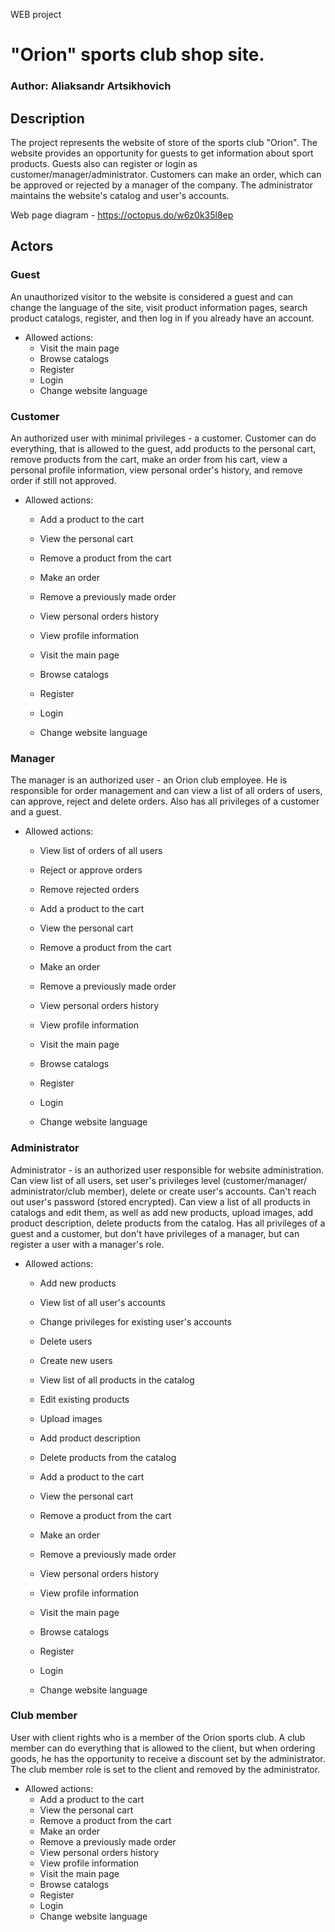 WEB project

# "Orion" sports club shop site.

### Author: Aliaksandr Artsikhovich

## Description

The project represents the website of store of the sports club "Orion".
The website provides an opportunity for guests to get information about sport
products. Guests also can register or login as customer/manager/administrator.
Customers can make an order, which can be approved or rejected by a manager
of the company. The administrator maintains the website's catalog and
user's accounts.

Web page diagram - https://octopus.do/w6z0k35l8ep

## Actors

### Guest

An unauthorized visitor to the website is considered a guest and can change 
the language of the site, visit product information pages, search product catalogs,
register, and then log in if you already have an account.

* Allowed actions:
    * Visit the main page
    * Browse catalogs
    * Register
    * Login
    * Change website language

### Customer

An authorized user with minimal privileges - a customer. Customer can do
everything, that is allowed to the guest, add products to the personal cart,
remove products from the cart, make an order from his cart, view a personal
profile information, view personal order's history, and remove order if still
not approved.

* Allowed actions:
    * Add a product to the cart
    * View the personal cart
    * Remove a product from the cart
    * Make an order
    * Remove a previously made order
    * View personal orders history
    * View profile information

    * Visit the main page
    * Browse catalogs
    * Register
    * Login
    * Change website language

### Manager

The manager is an authorized user - an Orion club employee. He is responsible for
order management and can view a list of all orders of users, can approve, reject
and delete orders. Also has all privileges of a customer and a guest.

* Allowed actions:
    * View list of orders of all users
    * Reject or approve orders
    * Remove rejected orders

    * Add a product to the cart
    * View the personal cart
    * Remove a product from the cart
    * Make an order
    * Remove a previously made order
    * View personal orders history
    * View profile information
    * Visit the main page
    * Browse catalogs
    * Register
    * Login
    * Change website language

### Administrator

Administrator - is an authorized user responsible for website administration.
Can view list of all users, set user's privileges level (customer/manager/
administrator/club member), delete or create user's accounts. Can't reach out
user's password (stored encrypted). Can view a list of all products in catalogs
and edit them, as well as add new products, upload images, add product description,
delete products from the catalog. Has all privileges of a guest and a customer, 
but don't have privileges of a manager, but can register a user with a manager's role.

* Allowed actions:
    * Add new products
    * View list of all user's accounts
    * Change privileges for existing user's accounts
    * Delete users
    * Create new users
    * View list of all products in the catalog
    * Edit existing products
    * Upload images
    * Add product description
    * Delete products from the catalog

    * Add a product to the cart
    * View the personal cart
    * Remove a product from the cart
    * Make an order
    * Remove a previously made order
    * View personal orders history
    * View profile information
    * Visit the main page
    * Browse catalogs
    * Register
    * Login
    * Change website language


### Club member

User with client rights who is a member of the Orion sports club. A club member can
do everything that is allowed to the client, but when ordering goods, he has 
the opportunity to receive a discount set by the administrator. The club member role
is set to the client and removed by the administrator. 

* Allowed actions:
    * Add a product to the cart
    * View the personal cart
    * Remove a product from the cart
    * Make an order
    * Remove a previously made order
    * View personal orders history
    * View profile information
    * Visit the main page
    * Browse catalogs
    * Register
    * Login
    * Change website language

